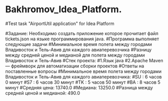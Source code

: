 # Bakhromov_Idea_Platform.
#Test task "AirportUtil application" for Idea Platform

#Задание: Необходимо создать приложение которое прочитает файл tickets.json на языке программирования java.
#Программа выполняет следующие задачи
#Минимальное время полета между городами Владивосток и Тель-Авив для каждого авиаперевозчика
#Разницу между средней ценой  и медианой для полета между городами  Владивосток и Тель-Авив
#Cтек проекта:
#1.Язык java
#2.Apache Maven — фреймворк для автоматизации сборки проектов
#Ответы на поставленные вопросы
#Минимальное время полета между городами Владивосток и Тель-Авив для каждого авиаперевозчика:
#SU : 6 часов 0 минут 
#S7 : 6 часов 30 минут 
#TK : 5 часов 50 минут 
#BA : 8 часов 5 минут 
#Средняя цена: 13740.0
#Медиана: 13250.0
#Разница между средней ценой  и медианой: 490.0
